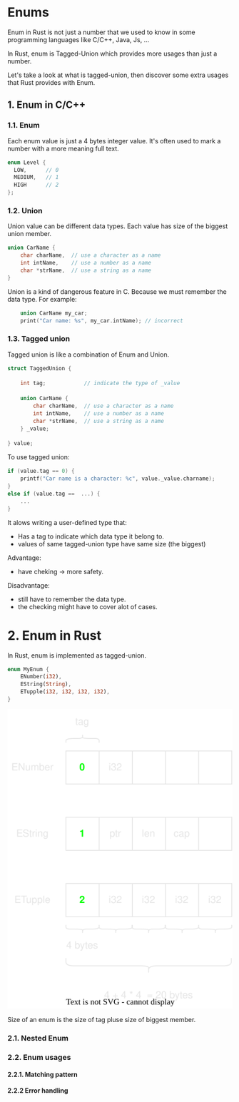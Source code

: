 

# Enums

Enum in Rust is not just a number that we used to know in some programming languages like C/C++, Java, Js, ...

In Rust, enum is Tagged-Union which provides more usages than just a number.

Let's take a look at what is tagged-union, then discover some extra usages that Rust provides with Enum.

## 1. Enum in C/C++

### 1.1. Enum

Each enum value is just a 4 bytes integer value.
It's often used to mark a number with a more meaning full text.

``` C
enum Level {
  LOW,      // 0
  MEDIUM,   // 1
  HIGH      // 2
};
```

### 1.2. Union

Union value can be different data types. 
Each value has size of the biggest union member.

```C
union CarName {
    char charName,  // use a character as a name
    int intName,    // use a number as a name
    char *strName,  // use a string as a name
}
```

Union is a kind of dangerous feature in C. Because we must remember the data type. 
For example:

```C
    union CarName my_car;
    print("Car name: %s", my_car.intName); // incorrect
```

### 1.3. Tagged union

Tagged union is like a combination of Enum and Union.

```C
struct TaggedUnion {

    int tag;            // indicate the type of _value

    union CarName {
        char charName,  // use a character as a name
        int intName,    // use a number as a name
        char *strName,  // use a string as a name
    } _value;

} value;
```

To use tagged union:
```C
if (value.tag == 0) {
    printf("Car name is a character: %c", value._value.charname);
}
else if (value.tag ==  ...) {
    ...
}
```


It alows writing a user-defined type that:
* Has a tag to indicate which data type it belong to.
* values of same tagged-union type have same size (the biggest)


Advantage: 
* have cheking -> more safety.


Disadvantage:
* still have to remember the data type.
* the checking might have to cover alot of cases.


# 2. Enum in Rust

In Rust, enum is implemented as tagged-union.

``` rust
enum MyEnum {
    ENumber(i32),
    EString(String),
    ETupple(i32, i32, i32, i32),
}
```
![Tunnel encapsulation](images/tagged_union.drawio.svg "Tunnel encapsulation")

Size of an enum is the size of tag pluse size of biggest member.


### 2.1. Nested Enum

### 2.2. Enum usages

#### 2.2.1. Matching pattern

#### 2.2.2 Error handling
